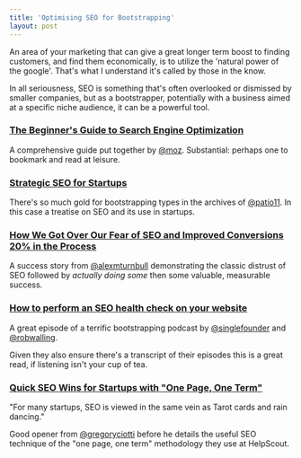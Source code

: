 ```yaml
---
title: 'Optimising SEO for Bootstrapping'
layout: post
---
```


An area of your marketing that can give a great longer term boost to finding customers, and find them economically, is to utilize the 'natural power of the google'. That's what I understand it's called by those in the know.

In all seriousness, SEO is something that's often overlooked or dismissed by smaller companies, but as a bootstrapper, potentially with a business aimed at a specific niche audience, it can be a powerful tool.


### [The Beginner's Guide to Search Engine Optimization](http://moz.com/beginners-guide-to-seo)

A comprehensive guide put together by [@moz](https://twitter.com/moz). Substantial: perhaps one to bookmark and read at leisure.


### [Strategic SEO for Startups](http://www.kalzumeus.com/2010/01/24/startup-seo/)

There's so much gold for bootstrapping types in the archives of [@patio11](https://twitter.com/patio11). In this case a treatise on SEO and its use in startups.


### [How We Got Over Our Fear of SEO and Improved Conversions 20% in the Process](http://www.groovehq.com/blog/seo-for-startups)

A success story from [@alexmturnbull](https://twitter.com/alexmturnbull) demonstrating the classic distrust of SEO followed by _actually doing some_ then some valuable, measurable success.


### [How to perform an SEO health check on your website](http://www.startupsfortherestofus.com/episodes/episode-198-how-to-perform-an-seo-health-check-on-your-website)

A great episode of a terrific bootstrapping podcast by [@singlefounder](https://twitter.com/singlefounder) and [@robwalling](https://twitter.com/robwalling).

Given they also ensure there's a transcript of their episodes this is a great read, if listening isn't your cup of tea.


### [Quick SEO Wins for Startups with "One Page, One Term"](http://www.gregoryciotti.com/one-page-one-term/)

"For many startups, SEO is viewed in the same vein as Tarot cards and rain dancing."

Good opener from [@gregoryciotti](https://twitter.com/gregoryciotti) before he details the useful SEO technique of the "one page, one term" methodology they use at HelpScout.

